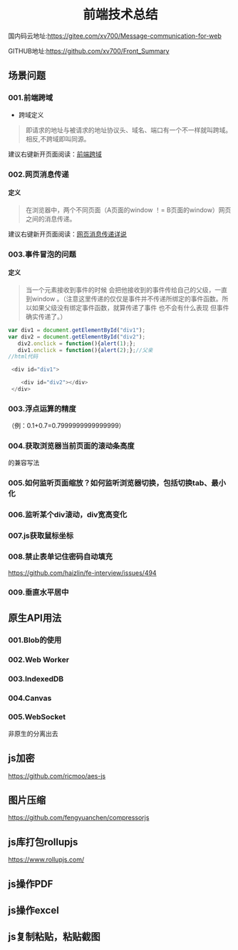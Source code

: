 ﻿

<h1 align="center">前端技术总结</h1>

国内码云地址:https://gitee.com/xv700/Message-communication-for-web

GITHUB地址:https://github.com/xv700/Front_Summary


## 场景问题

###  001.前端跨域

-  跨域定义    

> 即请求的地址与被请求的地址协议头、域名、端口有一个不一样就叫跨域。相反,不跨域即叫同源。

建议右键新开页面阅读：[前端跨域](/001.Cross-Origin)  

### 002.网页消息传递

#### 定义  

> 在浏览器中，两个不同页面（A页面的window ！= B页面的window）网页之间的消息传递。

建议右键新开页面阅读：[网页消息传递详说](/002.Message_Communication)  

### 003.事件冒泡的问题

#### 定义   

> 当一个元素接收到事件的时候 会把他接收到的事件传给自己的父级，一直到window 。（注意这里传递的仅仅是事件并不传递所绑定的事件函数。所以如果父级没有绑定事件函数，就算传递了事件 也不会有什么表现 但事件确实传递了。）

```js
var div1 = document.getElementById("div1");
var div2 = document.getElementById("div2");
   div2.onclick = function(){alert(1);};
   div1.onclick = function(){alert(2);};//父亲
//html代码

 <div id="div1">

    <div id="div2"></div>
 </div>
```
### 003.浮点运算的精度

（例：0.1+0.7=0.7999999999999999）

### 004.获取浏览器当前页面的滚动条高度


的兼容写法


### 005.如何监听页面缩放？如何监听浏览器切换，包括切换tab、最小化

### 006.监听某个div滚动，div宽高变化

### 007.js获取鼠标坐标

### 008.禁止表单记住密码自动填充

https://github.com/haizlin/fe-interview/issues/494

### 009.垂直水平居中

## 原生API用法

### 001.Blob的使用

### 002.Web Worker
 
### 003.IndexedDB 

### 004.Canvas

### 005.WebSocket

非原生的分离出去

## js加密

https://github.com/ricmoo/aes-js

## 图片压缩

https://github.com/fengyuanchen/compressorjs

## js库打包rollupjs

https://www.rollupjs.com/


## js操作PDF

## js操作excel

## js复制粘贴，粘贴截图
